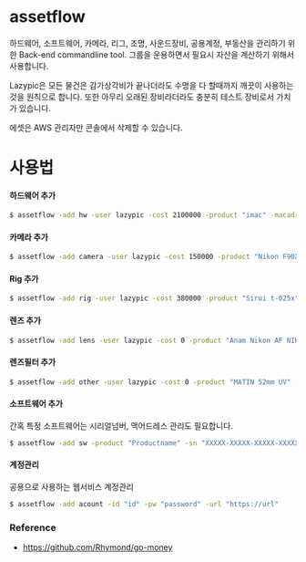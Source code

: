 # assetflow

하드웨어, 소프트웨어, 카메라, 리그, 조명, 사운드장비, 공용계정, 부동산을 관리하기 위한 Back-end commandline tool.
그룹을 운용하면서 필요시 자산을 계산하기 위해서 사용합니다.

Lazypic은 모든 물건은 감가상각비가 끝나더라도 수명을 다 할때까지 깨끗이 사용하는것을 원칙으로 합니다.
또한 아무리 오래된 장비라더라도 충분히 테스트 장비로서 가치가 있습니다.

에셋은 AWS 관리자만 콘솔에서 삭제할 수 있습니다.

# 사용법

#### 하드웨어 추가

```bash
$ assetflow -add hw -user lazypic -cost 2100000 -product "imac" -macadress "68:3a:3a:14:59:b6"
```

#### 카메라 추가

```bash
$ assetflow -add camera -user lazypic -cost 150000 -product "Nikon F90X" -description "기증"
```

#### Rig 추가

```bash
$ assetflow -add rig -user lazypic -cost 380000 -product "Sirui t-025x" -description "tripod"
```

#### 렌즈 추가

```bash
$ assetflow -add lens -user lazypic -cost 0 -product "Anam Nikon AF NIKKOR" -description "기증" -focallength "28-70mm" -sn 7005744
```

#### 렌즈필터 추가

```bash
$ assetflow -add other -user lazypic -cost 0 -product "MATIN 52mm UV" -description "lensfilter,기증"
```

#### 소프트웨어 추가
간혹 특정 소프트웨어는 시리얼넘버, 맥어드레스 관리도 필요합니다.

```bash
$ assetflow -add sw -product "Productname" -sn "XXXXX-XXXXX-XXXXX-XXXXX" -macaddress "68:3a:3a:14:59:b6"
```

#### 계정관리
공용으로 사용하는 웹서비스 계정관리

```bash
$ assetflow -add acount -id "id" -pw "password" -url "https://url"
```

### Reference
- https://github.com/Rhymond/go-money
